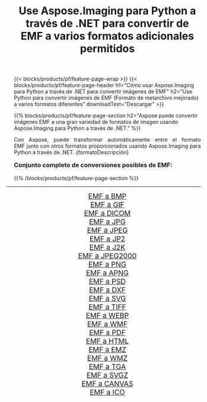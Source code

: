 ﻿---
title: Use Aspose.Imaging para Python a través de .NET para convertir de EMF a varios formatos adicionales permitidos 
weight: 3920
url: /es/python-net/conversion/from/emf/ 
lang: es
langdirlevel: 2
locales: zh-hans,ja,it,ru,de,es,fr,nl,id,lt,pl,pt,vi,tr,ko,zh-hant,ar,hi,th,sv,cs,uk,he
description: Puede transformar rápidamente de EMF(Formato de metarchivo mejorado) a varios formatos usando Aspose.Imaging para Python a través de .NET.
---

{{< blocks/products/pf/feature-page-wrap >}}
{{< blocks/products/pf/feature-page-header h1="Cómo usar Aspose.Imaging para Python a través de .NET para convertir imágenes de EMF" h2="Use Python para convertir imágenes de EMF (Formato de metarchivo mejorado) a varios formatos diferentes" downloadText="Descargar" >}}


{{% blocks/products/pf/feature-page-section  h2="Aspose puede convertir imágenes EMF a una gran variedad de formatos de imagen usando Aspose.Imaging para Python a través de .NET." %}}
<p align=justify>Con Aspose, puede transformar automáticamente entre el formato EMF junto con otros formatos proporcionados usando Aspose.Imaging para Python a través de .NET. {formatoDescripción}</p>
<h3 style="margin-top:16px;">
Conjunto completo de conversiones posibles de EMF:
</h3>
{{% /blocks/products/pf/feature-page-section %}}
<div class="container-fluid productfamilypage bg-gray">
    <div class="convertypes bg-gray agp-content section">
        <div class="container">
		<hr style="margin-left:-20px;"/>
		<div class="row other-converters" style="gap: 10px;font-size: 19px;text-align:center;">
		    <div class='col-md-3 other-converter remove-lp remove-rp'><a href="/imaging/es/python-net/conversion/emf-to-bmp/" style="padding:15px;">EMF a BMP</a></div><div class='col-md-3 other-converter remove-lp remove-rp'><a href="/imaging/es/python-net/conversion/emf-to-gif/" style="padding:15px;">EMF a GIF</a></div><div class='col-md-3 other-converter remove-lp remove-rp'><a href="/imaging/es/python-net/conversion/emf-to-dicom/" style="padding:15px;">EMF a DICOM</a></div><div class='col-md-3 other-converter remove-lp remove-rp'><a href="/imaging/es/python-net/conversion/emf-to-jpg/" style="padding:15px;">EMF a JPG</a></div><div class='col-md-3 other-converter remove-lp remove-rp'><a href="/imaging/es/python-net/conversion/emf-to-jpeg/" style="padding:15px;">EMF a JPEG</a></div><div class='col-md-3 other-converter remove-lp remove-rp'><a href="/imaging/es/python-net/conversion/emf-to-jp2/" style="padding:15px;">EMF a JP2</a></div><div class='col-md-3 other-converter remove-lp remove-rp'><a href="/imaging/es/python-net/conversion/emf-to-j2k/" style="padding:15px;">EMF a J2K</a></div><div class='col-md-3 other-converter remove-lp remove-rp'><a href="/imaging/es/python-net/conversion/emf-to-jpeg2000/" style="padding:15px;">EMF a JPEG2000</a></div><div class='col-md-3 other-converter remove-lp remove-rp'><a href="/imaging/es/python-net/conversion/emf-to-png/" style="padding:15px;">EMF a PNG</a></div><div class='col-md-3 other-converter remove-lp remove-rp'><a href="/imaging/es/python-net/conversion/emf-to-apng/" style="padding:15px;">EMF a APNG</a></div><div class='col-md-3 other-converter remove-lp remove-rp'><a href="/imaging/es/python-net/conversion/emf-to-psd/" style="padding:15px;">EMF a PSD</a></div><div class='col-md-3 other-converter remove-lp remove-rp'><a href="/imaging/es/python-net/conversion/emf-to-dxf/" style="padding:15px;">EMF a DXF</a></div><div class='col-md-3 other-converter remove-lp remove-rp'><a href="/imaging/es/python-net/conversion/emf-to-svg/" style="padding:15px;">EMF a SVG</a></div><div class='col-md-3 other-converter remove-lp remove-rp'><a href="/imaging/es/python-net/conversion/emf-to-tiff/" style="padding:15px;">EMF a TIFF</a></div><div class='col-md-3 other-converter remove-lp remove-rp'><a href="/imaging/es/python-net/conversion/emf-to-webp/" style="padding:15px;">EMF a WEBP</a></div><div class='col-md-3 other-converter remove-lp remove-rp'><a href="/imaging/es/python-net/conversion/emf-to-wmf/" style="padding:15px;">EMF a WMF</a></div><div class='col-md-3 other-converter remove-lp remove-rp'><a href="/imaging/es/python-net/conversion/emf-to-pdf/" style="padding:15px;">EMF a PDF</a></div><div class='col-md-3 other-converter remove-lp remove-rp'><a href="/imaging/es/python-net/conversion/emf-to-html/" style="padding:15px;">EMF a HTML</a></div><div class='col-md-3 other-converter remove-lp remove-rp'><a href="/imaging/es/python-net/conversion/emf-to-emz/" style="padding:15px;">EMF a EMZ</a></div><div class='col-md-3 other-converter remove-lp remove-rp'><a href="/imaging/es/python-net/conversion/emf-to-wmz/" style="padding:15px;">EMF a WMZ</a></div><div class='col-md-3 other-converter remove-lp remove-rp'><a href="/imaging/es/python-net/conversion/emf-to-tga/" style="padding:15px;">EMF a TGA</a></div><div class='col-md-3 other-converter remove-lp remove-rp'><a href="/imaging/es/python-net/conversion/emf-to-svgz/" style="padding:15px;">EMF a SVGZ</a></div><div class='col-md-3 other-converter remove-lp remove-rp'><a href="/imaging/es/python-net/conversion/emf-to-canvas/" style="padding:15px;">EMF a CANVAS</a></div><div class='col-md-3 other-converter remove-lp remove-rp'><a href="/imaging/es/python-net/conversion/emf-to-ico/" style="padding:15px;">EMF a ICO</a></div>
                </div>
        </div>
    </div>
</div>
<br/>

